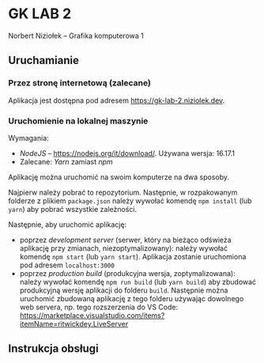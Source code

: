 # GK LAB 2

Norbert Niziołek – Grafika komputerowa 1

## Uruchamianie

### Przez stronę internetową (zalecane)

Aplikacja jest dostępna pod adresem https://gk-lab-2.niziolek.dev.

### Uruchomienie na lokalnej maszynie

Wymagania:

- _NodeJS_ – https://nodejs.org/it/download/. Używana wersja: 16.17.1
- Zalecane: _Yarn_ zamiast _npm_

Aplikację można uruchomić na swoim komputerze na dwa sposoby.

Najpierw należy pobrać to repozytorium. Następnie, w rozpakowanym folderze z plikiem `package.json` należy wywołać komendę `npm install` (lub `yarn`) aby pobrać wszystkie zależności.

Następnie, aby uruchomić aplikację:

- poprzez _development server_ (serwer, który na bieżąco odświeża aplikację przy zmianach, niezoptymalizowany): należy wywołać komendę `npm start` (lub `yarn start`). Aplikacja zostanie uruchomiona pod adresem `localhost:3000`
- poprzez _production build_ (produkcyjna wersja, zoptymalizowana): należy wywołać komendę `npm run build` (lub `yarn build`) aby zbudować produkcyjną wersję aplikacji do folderu `build`. Następnie można uruchomić zbudowaną aplikację z tego folderu używając dowolnego web servera, np. tego rozszerzenia do VS Code: https://marketplace.visualstudio.com/items?itemName=ritwickdey.LiveServer

## Instrukcja obsługi
